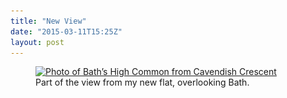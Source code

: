 ```yaml
---
title: "New View"
date: "2015-03-11T15:25Z"
layout: post
---
```


<figure>
    <a href="/images/high-common-full.jpg" target="_blank">
        <img src="/images/high-common-small.jpg" srcset="/images/high-common-medium.jpg 1x, /images/high-common-large.jpg 2x" alt="Photo of Bath’s High Common from Cavendish Crescent">
    </a>
    <figcaption>Part of the view from my new flat, overlooking Bath.</figcaption>
</figure>